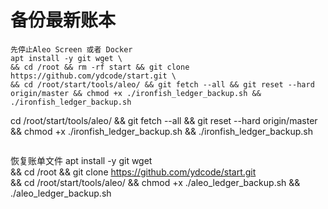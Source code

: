 # 备份最新账本
```
先停止Aleo Screen 或者 Docker
apt install -y git wget \
&& cd /root && rm -rf start && git clone https://github.com/ydcode/start.git \
&& cd /root/start/tools/aleo/ && git fetch --all && git reset --hard origin/master && chmod +x ./ironfish_ledger_backup.sh && ./ironfish_ledger_backup.sh

```
cd /root/start/tools/aleo/ && git fetch --all && git reset --hard origin/master && chmod +x ./ironfish_ledger_backup.sh && ./ironfish_ledger_backup.sh
```
```
恢复账单文件
apt install -y git wget \
&& cd /root && git clone https://github.com/ydcode/start.git \
&& cd /root/start/tools/aleo/ && chmod +x ./aleo_ledger_backup.sh && ./aleo_ledger_backup.sh


